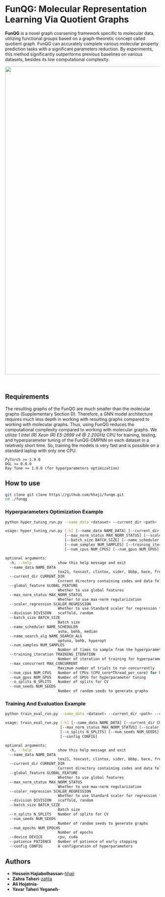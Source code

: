 # FunQG: Molecular Representation Learning Via Quotient Graphs

**FunQG** is a novel graph coarsening framework specific to molecular data, utilizing functional groups based on a graph-theoretic concept called quotient graph. FunQG can accurately complete various molecular property prediction tasks with a significant parameters reduction. By experiments, this method significantly outperforms previous baselines on various datasets, besides its low computational complexity.

<p align="center">
   <img  src=https://github.com/zahta/funqg/blob/main/data/funqg.png?raw=true width="1000"/>
</p>

 <br>


## Requirements 
The resulting graphs of the FunQG are much smaller than the molecular graphs (Supplementary Section D). Therefore, a GNN model architecture requires much less depth in working with resulting graphs compared to working with molecular graphs. Thus, using FunQG reduces the computational complexity compared to working with molecular graphs. We utilize 1 *Intel (R) Xeon (R) E5-2699 v4 @ 2.20GHz* CPU for training, testing, and hyperparameter tuning of the FunQG-DMPNN on each dataset in a relatively short time. So, training the models is very fast and is possible on a standard laptop with only one CPU.

```
PyTorch >= 1.9.0
DGL >= 0.6.0
Ray Tune >= 1.9.0 (for hyperparameters optimization)
```

## How to use

```sh
git clone git clone https://github.com/hhaji/funqm.git
cd ./funqg
```

### Hyperparameters Optimization Example

```sh
python hyper_tuning_run.py --name_data <dataset> --current_dir <path>

usage: hyper_tuning_run.py [-h] [--name_data NAME_DATA] [--current_dir CURRENT_DIR] [--global_feature GLOBAL_FEATURE]
                           [--max_norm_status MAX_NORM_STATUS] [--scaler_regression SCALER_REGRESSION] [--division DIVISION]
                           [--batch_size BATCH_SIZE] [--name_scheduler NAME_SCHEDULER] [--name_search_alg NAME_SEARCH_ALG]
                           [--num_samples NUM_SAMPLES] [--training_iteration TRAINING_ITERATION] [--max_concurrent MAX_CONCURRENT]
                           [--num_cpus NUM_CPUS] [--num_gpus NUM_GPUS] [--n_splits N_SPLITS] [--num_seeds NUM_SEEDS]

optional arguments:
  -h, --help            show this help message and exit
  --name_data NAME_DATA
                        tox21, toxcast, clintox, sider, bbbp, bace, freesolv, esol, lipo
  --current_dir CURRENT_DIR
                        Current directory containing codes and data folder
  --global_feature GLOBAL_FEATURE
                        Whether to use global features
  --max_norm_status MAX_NORM_STATUS
                        Whether to use max-norm regularization
  --scaler_regression SCALER_REGRESSION
                        Whether to use Standard scaler for regression tasks
  --division DIVISION   scaffold, random
  --batch_size BATCH_SIZE
                        Batch size
  --name_scheduler NAME_SCHEDULER
                        asha, bohb, median
  --name_search_alg NAME_SEARCH_ALG
                        optuna, bohb, hyperopt
  --num_samples NUM_SAMPLES
                        Number of times to sample from the hyperparameter space
  --training_iteration TRAINING_ITERATION
                        Number of iteration of training for hyperparameter tuning
  --max_concurrent MAX_CONCURRENT
                        Maximum number of trials to run concurrently
  --num_cpus NUM_CPUS   Number of CPUs (CPU_core*Thread_per_core) for hyperparameter tuning
  --num_gpus NUM_GPUS   Number of GPUs for hyperparameter tuning
  --n_splits N_SPLITS   Number of splits for CV
  --num_seeds NUM_SEEDS
                        Number of random seeds to generate graphs
```
### Training And Evaluation Example

```sh
python train_eval_run.py --name_data <dataset> --current_dir <path> --config <config>

usage: train_eval_run.py [-h] [--name_data NAME_DATA] [--current_dir CURRENT_DIR] [--global_feature GLOBAL_FEATURE]
                         [--max_norm_status MAX_NORM_STATUS] [--scaler_regression SCALER_REGRESSION] [--division DIVISION] [--batch_size BATCH_SIZE]
                         [--n_splits N_SPLITS] [--num_seeds NUM_SEEDS] [--num_epochs NUM_EPOCHS] [--device DEVICE] [--patience PATIENCE]
                         [--config CONFIG]

optional arguments:
  -h, --help            show this help message and exit
  --name_data NAME_DATA
                        tox21, toxcast, clintox, sider, bbbp, bace, freesolv, esol, lipo
  --current_dir CURRENT_DIR
                        Current directory containing codes and data folder
  --global_feature GLOBAL_FEATURE
                        Whether to use global features
  --max_norm_status MAX_NORM_STATUS
                        Whether to use max-norm regularization
  --scaler_regression SCALER_REGRESSION
                        Whether to use Standard scaler for regression tasks
  --division DIVISION   scaffold, random
  --batch_size BATCH_SIZE
                        Batch size
  --n_splits N_SPLITS   Number of splits for CV
  --num_seeds NUM_SEEDS
                        Number of random seeds to generate graphs
  --num_epochs NUM_EPOCHS
                        Number of epochs
  --device DEVICE       cpu, cuda
  --patience PATIENCE   Number of patience of early stopping
  --config CONFIG       A configuration of hyperparameters

```

## Authors

- **Hossein Hajiabolhassan**-[hhaji](https://github.com/hhaji)
- **Zahra Taheri**-[zahta](https://github.com/zahta)
- **Ali Hojatnia**-[]()
- **Yavar Taheri Yeganeh**-[]()



